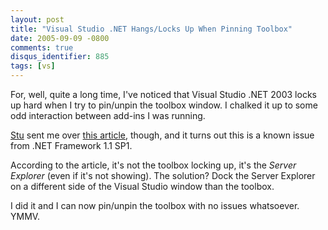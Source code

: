 ```yaml
---
layout: post
title: "Visual Studio .NET Hangs/Locks Up When Pinning Toolbox"
date: 2005-09-09 -0800
comments: true
disqus_identifier: 885
tags: [vs]
---
```

For, well, quite a long time, I've noticed that Visual Studio .NET 2003
locks up hard when I try to pin/unpin the toolbox window. I chalked it
up to some odd interaction between add-ins I was running.

 [Stu](http://www.stuartthompson.net) sent me over [this
article](http://groups.google.com/group/microsoft.public.vsnet.ide/browse_thread/thread/18ddc078df86bd9/53b4f84dd78c03e8?tvc=2&hl=en#53b4f84dd78c03e8),
though, and it turns out this is a known issue from .NET Framework 1.1
SP1.

 According to the article, it's not the toolbox locking up, it's the
*Server Explorer* (even if it's not showing). The solution? Dock the
Server Explorer on a different side of the Visual Studio window than the
toolbox.

 I did it and I can now pin/unpin the toolbox with no issues whatsoever.
YMMV.
